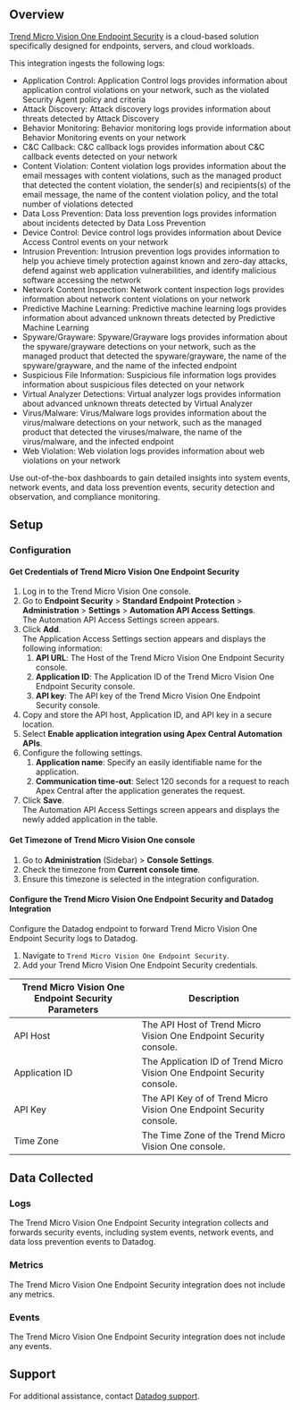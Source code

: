 ## Overview

[Trend Micro Vision One Endpoint Security][1] is a cloud-based solution specifically designed for endpoints, servers, and cloud workloads.

This integration ingests the following logs:

- Application Control: Application Control logs provides information about application control violations on your network, such as the violated Security Agent policy and criteria
- Attack Discovery: Attack discovery logs provides information about threats detected by Attack Discovery
- Behavior Monitoring: Behavior monitoring logs provide information about Behavior Monitoring events on your network
- C&C Callback: C&C callback logs provides information about C&C callback events detected on your network
- Content Violation: Content violation logs provides information about the email messages with content violations, such as the managed product that detected the content violation, the sender(s) and recipients(s) of the email message, the name of the content violation policy, and the total number of violations detected
- Data Loss Prevention: Data loss prevention logs provides information about incidents detected by Data Loss Prevention
- Device Control: Device control logs provides information about Device Access Control events on your network
- Intrusion Prevention: Intrusion prevention logs provides information to help you achieve timely protection against known and zero-day attacks, defend against web application vulnerabilities, and identify malicious software accessing the network
- Network Content Inspection: Network content inspection logs provides information about network content violations on your network
- Predictive Machine Learning: Predictive machine learning logs provides information about advanced unknown threats detected by Predictive Machine Learning
- Spyware/Grayware: Spyware/Grayware logs provides information about the spyware/grayware detections on your network, such as the managed product that detected the spyware/grayware, the name of the spyware/grayware, and the name of the infected endpoint
- Suspicious File Information: Suspicious file information logs provides information about suspicious files detected on your network
- Virtual Analyzer Detections: Virtual analyzer logs provides information about advanced unknown threats detected by Virtual Analyzer
- Virus/Malware: Virus/Malware logs provides information about the virus/malware detections on your network, such as the managed product that detected the viruses/malware, the name of the virus/malware, and the infected endpoint
- Web Violation: Web violation logs provides information about web violations on your network

Use out-of-the-box dashboards to gain detailed insights into system events, network events, and data loss prevention events, security detection and observation, and compliance monitoring.

## Setup

### Configuration

#### Get Credentials of Trend Micro Vision One Endpoint Security

1. Log in to the Trend Micro Vision One console.
2. Go to **Endpoint Security** > **Standard Endpoint Protection** > **Administration** > **Settings** > **Automation API Access Settings**.<br> The Automation API Access Settings screen appears.
3. Click **Add**.<br> The Application Access Settings section appears and displays the following information:
   1. **API URL**: The Host of the Trend Micro Vision One Endpoint Security console.
   2. **Application ID**: The Application ID of the Trend Micro Vision One Endpoint Security console.
   3. **API key**: The API key of the Trend Micro Vision One Endpoint Security console.
4. Copy and store the API host, Application ID, and API key in a secure location.
5. Select **Enable application integration using Apex Central Automation APIs**.
6. Configure the following settings.
   1. **Application name**: Specify an easily identifiable name for the application.
   2. **Communication time-out**: Select 120 seconds for a request to reach Apex Central after the application generates the request.
7. Click **Save**.<br> The Automation API Access Settings screen appears and displays the newly added application in the table.

#### Get Timezone of Trend Micro Vision One console

1. Go to **Administration** (Sidebar) > **Console Settings**.
2. Check the timezone from **Current console time**.
3. Ensure this timezone is selected in the integration configuration.

#### Configure the Trend Micro Vision One Endpoint Security and Datadog Integration

Configure the Datadog endpoint to forward Trend Micro Vision One Endpoint Security logs to Datadog.

1. Navigate to `Trend Micro Vision One Endpoint Security`.
2. Add your Trend Micro Vision One Endpoint Security credentials.

| Trend Micro Vision One Endpoint Security Parameters | Description                                                             |
| --------------------------------------------------- | ----------------------------------------------------------------------- |
| API Host                                            | The API Host of Trend Micro Vision One Endpoint Security console.       |
| Application ID                                      | The Application ID of Trend Micro Vision One Endpoint Security console. |
| API Key                                             | The API Key of of Trend Micro Vision One Endpoint Security console.     |
| Time Zone                                           | The Time Zone of the Trend Micro Vision One console.                    |

## Data Collected

### Logs

The Trend Micro Vision One Endpoint Security integration collects and forwards security events, including system events, network events, and data loss prevention events to Datadog.

### Metrics

The Trend Micro Vision One Endpoint Security integration does not include any metrics.

### Events

The Trend Micro Vision One Endpoint Security integration does not include any events.

## Support

For additional assistance, contact [Datadog support][2].

[1]: https://www.trendmicro.com/en_in/business/products/endpoint-security.html
[2]: https://docs.datadoghq.com/help/
